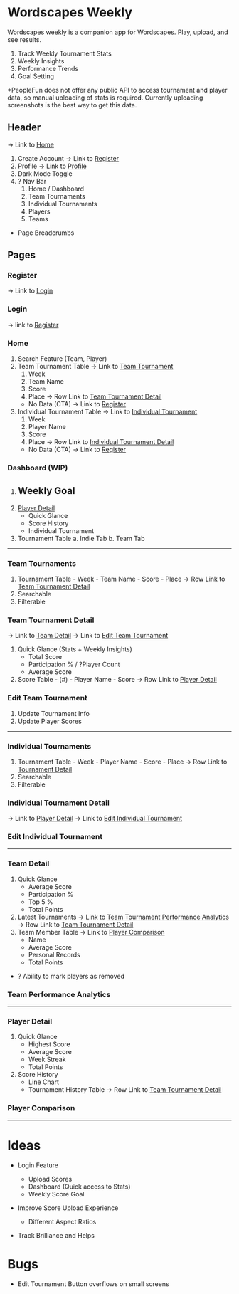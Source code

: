 # Wordscapes Weekly

Wordscapes weekly is a companion app for Wordscapes. Play, upload, and see results.

1. Track Weekly Tournament Stats
2. Weekly Insights
3. Performance Trends
4. Goal Setting

\*PeopleFun does not offer any public API to access tournament and player data, so manual uploading of stats is required. Currently uploading screenshots is the best way to get this data.

## Header

-> Link to [Home](#home)

1. Create Account -> Link to [Register](#register)
2. Profile -> Link to [Profile](#profile)
3. Dark Mode Toggle
4. ? Nav Bar
   1. Home / Dashboard
   2. Team Tournaments
   3. Individual Tournaments
   4. Players
   5. Teams

- Page Breadcrumbs

## Pages

### Register

-> Link to [Login](#login)

### Login

-> link to [Register](#register)

### Home

1. Search Feature (Team, Player)
2. Team Tournament Table -> Link to [Team Tournament](#team-tournaments)
   1. Week
   2. Team Name
   3. Score
   4. Place
      -> Row Link to [Team Tournament Detail](#team-tournament-detail)
   - No Data (CTA) -> Link to [Register](#register)
3. Individual Tournament Table -> Link to [Individual Tournament](#individual-tournaments)
   1. Week
   2. Player Name
   3. Score
   4. Place
      -> Row Link to [Individual Tournament Detail]()
   - No Data (CTA) -> Link to [Register](#register)

### Dashboard (WIP)

1. Weekly Goal
   -
2. [Player Detail](#player-detail)
   - Quick Glance
   - Score History
   - Individual Tournament
3. Tournament Table
   a. Indie Tab
   b. Team Tab

---

### Team Tournaments

1. Tournament Table - Week - Team Name - Score - Place
   -> Row Link to [Team Tournament Detail](#team-tournament-detail)
2. Searchable
3. Filterable

### Team Tournament Detail

-> Link to [Team Detail](#team-detail)
-> Link to [Edit Team Tournament](#edit-team-tournament)

1. Quick Glance (Stats + Weekly Insights)
   - Total Score
   - Participation % / ?Player Count
   - Average Score
2. Score Table - (#) - Player Name - Score
   -> Row Link to [Player Detail](#player-detail)

### Edit Team Tournament

1. Update Tournament Info
2. Update Player Scores

---

### Individual Tournaments

1. Tournament Table - Week - Player Name - Score - Place
   -> Row Link to [Tournament Detail](#individual-tournament-detail)
2. Searchable
3. Filterable

### Individual Tournament Detail

-> Link to [Player Detail](#player-detail)
-> Link to [Edit Individual Tournament](#edit-individual-tournament)

### Edit Individual Tournament

---

### Team Detail

1. Quick Glance
   - Average Score
   - Participation %
   - Top 5 %
   - Total Points
2. Latest Tournaments -> Link to [Team Tournament Performance Analytics](#team-tournament-performance-analytics)
   -> Row Link to [Team Tournament Detail](#team-tournament-detail)
3. Team Member Table -> Link to [Player Comparison](#player-comparison)
   - Name
   - Average Score
   - Personal Records
   - Total Points

- ? Ability to mark players as removed

### Team Performance Analytics

---

### Player Detail

1. Quick Glance
   - Highest Score
   - Average Score
   - Week Streak
   - Total Points
2. Score History
   - Line Chart
   - Tournament History Table
     -> Row Link to [Team Tournament Detail](#team-tournament-detail)

### Player Comparison

---

# Ideas

- Login Feature

  - Upload Scores
  - Dashboard (Quick access to Stats)
  - Weekly Score Goal

- Improve Score Upload Experience
  - Different Aspect Ratios
- Track Brilliance and Helps

# Bugs

- Edit Tournament Button overflows on small screens
